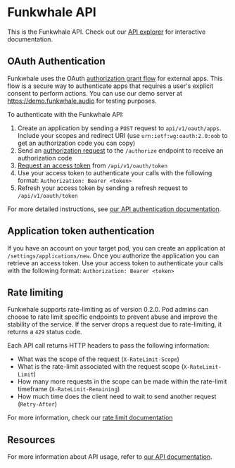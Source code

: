 # Funkwhale API

This is the Funkwhale API. Check out our [API explorer](https://docs.funkwhale.audio/swagger/) for interactive documentation.

## OAuth Authentication

Funkwhale uses the OAuth [authorization grant flow](https://tools.ietf.org/html/rfc6749#section-4.1) for external apps. This flow is a secure way to authenticate apps that requires a user's explicit consent to perform actions. You can use our demo server at <https://demo.funkwhale.audio> for testing purposes.

To authenticate with the Funkwhale API:

1. Create an application by sending a `POST` request to `api/v1/oauth/apps`. Include your scopes and redirect URI (use `urn:ietf:wg:oauth:2.0:oob`
   to get an authorization code you can copy)
2. Send an [authorization request](https://www.rfc-editor.org/rfc/rfc6749#section-4.1.2) to the `/authorize` endpoint to receive an authorization code
3. [Request an access token](https://www.rfc-editor.org/rfc/rfc6749#section-4.1.3) from `/api/v1/oauth/token`
4. Use your access token to authenticate your calls with the following format: `Authorization: Bearer <token>`
5. Refresh your access token by sending a refresh request to `/api/v1/oauth/token`

For more detailed instructions, see [our API authentication documentation](https://docs.funkwhale.audio/developer/api/authentication.html).

## Application token authentication

If you have an account on your target pod, you can create an application at `/settings/applications/new`. Once you authorize the application you can retrieve an access token. Use your access token to authenticate your calls with the following format: `Authorization: Bearer <token>`

## Rate limiting

Funkwhale supports rate-limiting as of version 0.2.0. Pod admins can choose to rate limit specific endpoints to prevent abuse and improve the stability of the service. If the server drops a request due to rate-limiting, it returns a `429` status code.

Each API call returns HTTP headers to pass the following information:

- What was the scope of the request (`X-RateLimit-Scope`)
- What is the rate-limit associated with the request scope (`X-RateLimit-Limit`)
- How many more requests in the scope can be made within the rate-limit timeframe (`X-RateLimit-Remaining`)
- How much time does the client need to wait to send another request (`Retry-After`)

For more information, check our [rate limit documentation](https://docs.funkwhale.audio/administrator/configuration/env-file.html#api-configuration)

## Resources

For more information about API usage, refer to [our API documentation](https://docs.funkwhale.audio/developer/api/index.html).
